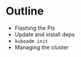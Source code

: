 <!SLIDE>
# Outline

* Flashing the Pis
* Update and install deps
* `kubeadm init`
* Managing the cluster
